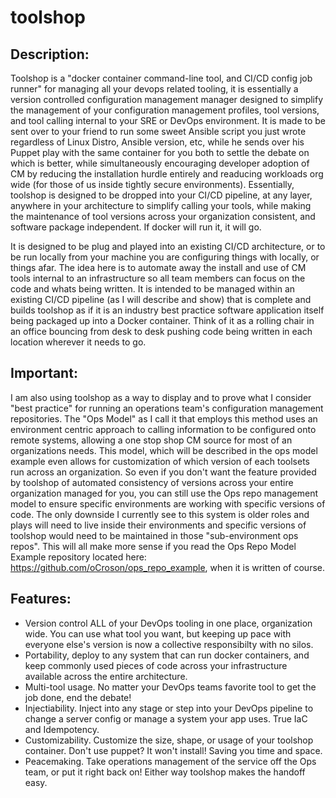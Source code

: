 # toolshop

## Description:
Toolshop is a "docker container command-line tool, and CI/CD config job runner" for managing all your devops related tooling, it is essentially a version controlled configuration management manager designed to simplify the management of your configuration management profiles, tool versions, and tool calling internal to your SRE or DevOps environment.  It is made to be sent over to your friend to run some sweet Ansible script you just wrote regardless of Linux Distro, Ansible version, etc, while he sends over his Puppet play with the same container for you both to settle the debate on which is better, while simultaneously encouraging developer adoption of CM by reducing the installation hurdle entirely and readucing workloads org wide (for those of us inside tightly secure environments).  Essentially, toolshop is designed to be dropped into your CI/CD pipeline, at any layer, anywhere in your architecture to simplify calling your tools, while making the maintenance of tool versions across your organization consistent, and software package independent.  If docker will run it, it will go.

It is designed to be plug and played into an existing CI/CD architecture, or to be run locally from your machine you are configuring things with  locally, or things afar.  The idea here is to automate away the install and use of CM tools internal to an infrastructure so all team members can focus on the code and whats being written.  It is intended to be managed within an existing CI/CD pipeline (as I will describe and show) that is complete and builds toolshop as if it is an industry best practice software application itself being packaged up into a Docker container.  Think of it as a rolling chair in an office bouncing from desk to desk pushing code being written in each location wherever it needs to go.

## Important:

I am also using toolshop as a way to display and to prove what I consider "best practice" for running an operations team's configuration management repositories.  The "Ops Model" as I call it that employs this method uses an environment centric approach to calling information to be configured onto remote systems, allowing a one stop shop CM source for most of an organizations needs.  This model, which will be described in the ops model example even allows for customization of which version of each toolsets run across an organization.  So even if you don't want the feature provided by toolshop of automated consistency of versions across your entire organization managed for you, you can still use the Ops repo management model to ensure specific environments are working with specific versions of code.  The only downside I currently see to this system is older roles and plays will need to live inside their environments and specific versions of toolshop would need to be maintained in those "sub-environment ops repos".  This will all make more sense if you read the Ops Repo Model Example repository located here: https://github.com/oCroson/ops_repo_example, when it is written of course.

## Features:

- Version control ALL of your DevOps tooling in one place, organization wide.  You can use what tool you want, but keeping up pace with everyone else's version is now a collective responsibilty with no silos.
- Portability, deploy to any system that can run docker containers, and keep commonly used pieces of code across your infrastructure available across the entire architecture.
- Multi-tool usage.  No matter your DevOps teams favorite tool to get the job done, end the debate!
- Injectiability.  Inject into any stage or step into your DevOps pipeline to change a server config or manage a system your app uses.  True IaC and Idempotency.
- Customizability.  Customize the size, shape, or usage of your toolshop container.  Don't use puppet? It won't install! Saving you time and space.
- Peacemaking.  Take operations management of the service off the Ops team, or put it right back on! Either way toolshop makes the handoff easy.



